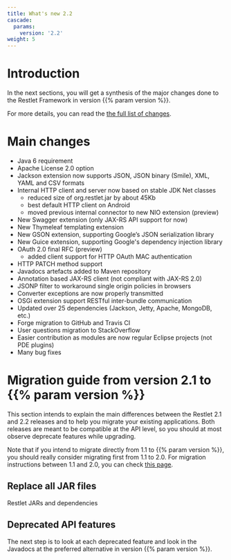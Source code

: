 ```yaml
---
title: What's new 2.2
cascade:
  params:
    version: '2.2'
weight: 5
---
```

# Introduction

In the next sections, you will get a synthesis of the major changes done
to the Restlet Framework in version {{% param version %}}.

For more details, you can read the [the full list of changes](https://github.com/restlet/restlet-framework-java/blob/2.2/build/tmpl/text/changes.txt).

# Main changes

 - Java 6 requirement
 - Apache License 2.0 option
 - Jackson extension now supports JSON, JSON binary (Smile), XML, YAML and CSV formats
 - Internal HTTP client and server now based on stable JDK Net classes
   - reduced size of org.restlet.jar by about 45Kb
   - best default HTTP client on Android
   - moved previous internal connector to new NIO extension (preview)
 - New Swagger extension (only JAX-RS API support for now)
 - New Thymeleaf templating extension
 - New GSON extension, supporting Google’s JSON serialization library
 - New Guice extension, supporting Google's dependency injection library
 - OAuth 2.0 final RFC (preview)
   - added client support for HTTP OAuth MAC authentication
 - HTTP PATCH method support
 - Javadocs artefacts added to Maven repository
 - Annotation based JAX-RS client (not compliant with JAX-RS 2.0)
 - JSONP filter to workaround single origin policies in browsers
 - Converter exceptions are now properly transmitted
 - OSGi extension support RESTful inter-bundle communication
 - Updated over 25 dependencies (Jackson, Jetty, Apache, MongoDB, etc.)
 - Forge migration to GitHub and Travis CI
 - User questions migration to StackOverflow
 - Easier contribution as modules are now regular Eclipse projects (not PDE plugins)
 - Many bug fixes

# Migration guide from version 2.1 to {{% param version %}}

This section intends to explain the main differences between the Restlet
2.1 and 2.2 releases and to help you migrate your existing applications.
Both releases are meant to be compatible at the API level, so you should
at most observe deprecate features while upgrading.

Note that if you intend to migrate directly from 1.1 to {{% param version %}}, you should
really consider migrating first from 1.1 to 2.0. For migration instructions between 1.1 and 2.0,
you can check [this page](./2.0/migration "Migration guide from version 1.1 to 2.0").

## Replace all JAR files

Restlet JARs and dependencies

## Deprecated API features

The next step is to look at each deprecated feature and look in the
Javadocs at the preferred alternative in version {{% param version %}}.

